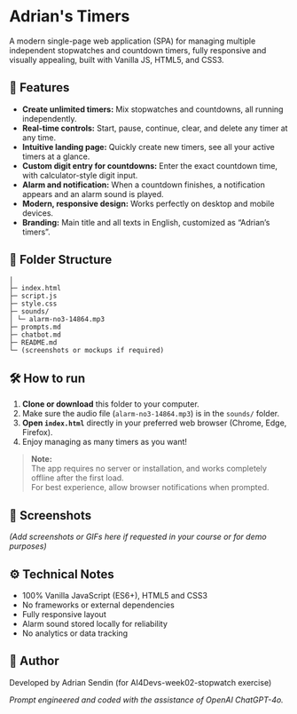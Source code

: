 # Adrian's Timers

A modern single-page web application (SPA) for managing multiple independent stopwatches and countdown timers, fully responsive and visually appealing, built with Vanilla JS, HTML5, and CSS3.

## 🚀 Features

- **Create unlimited timers:** Mix stopwatches and countdowns, all running independently.
- **Real-time controls:** Start, pause, continue, clear, and delete any timer at any time.
- **Intuitive landing page:** Quickly create new timers, see all your active timers at a glance.
- **Custom digit entry for countdowns:** Enter the exact countdown time, with calculator-style digit input.
- **Alarm and notification:** When a countdown finishes, a notification appears and an alarm sound is played.
- **Modern, responsive design:** Works perfectly on desktop and mobile devices.
- **Branding:** Main title and all texts in English, customized as “Adrian’s timers”.

## 📁 Folder Structure

```stopwatch-ASM/
│
├─ index.html
├─ script.js
├─ style.css
├─ sounds/
│ └─ alarm-no3-14864.mp3
├─ prompts.md
├─ chatbot.md
├─ README.md
└─ (screenshots or mockups if required)
```

## 🛠️ How to run

1. **Clone or download** this folder to your computer.
2. Make sure the audio file (`alarm-no3-14864.mp3`) is in the `sounds/` folder.
3. **Open `index.html`** directly in your preferred web browser (Chrome, Edge, Firefox).
4. Enjoy managing as many timers as you want!

> **Note:**  
> The app requires no server or installation, and works completely offline after the first load.  
> For best experience, allow browser notifications when prompted.

## 📸 Screenshots

*(Add screenshots or GIFs here if requested in your course or for demo purposes)*

## ⚙️ Technical Notes

- 100% Vanilla JavaScript (ES6+), HTML5 and CSS3
- No frameworks or external dependencies
- Fully responsive layout
- Alarm sound stored locally for reliability
- No analytics or data tracking

## 👤 Author

Developed by Adrian Sendin (for AI4Devs-week02-stopwatch exercise)

*Prompt engineered and coded with the assistance of OpenAI ChatGPT-4o.*
